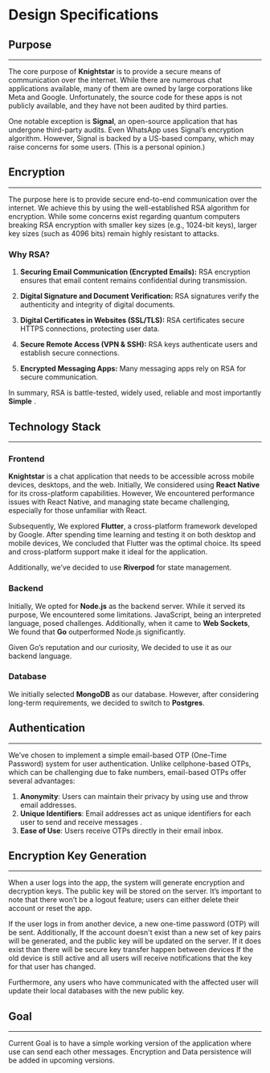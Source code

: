 # Design Specifications

## Purpose
---
The core purpose of **Knightstar** is to provide a secure means of communication over the internet. While there are numerous chat applications available, many of them are owned by large corporations like Meta and Google. Unfortunately, the source code for these apps is not publicly available, and they have not been audited by third parties.

One notable exception is **Signal**, an open-source application that has undergone third-party audits. Even WhatsApp uses Signal’s encryption algorithm. However, Signal is backed by a US-based company, which may raise concerns for some users. (This is a personal opinion.)

## Encryption
---
The purpose here is to provide secure end-to-end communication over the internet. We achieve this by using the well-established RSA algorithm for encryption. While some concerns exist regarding quantum computers breaking RSA encryption with smaller key sizes (e.g., 1024-bit keys), larger key sizes (such as 4096 bits) remain highly resistant to attacks.

### Why RSA?
1. **Securing Email Communication (Encrypted Emails):** RSA encryption ensures that email content remains confidential during transmission.

2. **Digital Signature and Document Verification:** RSA signatures verify the authenticity and integrity of digital documents.

3. **Digital Certificates in Websites (SSL/TLS):** RSA certificates secure HTTPS connections, protecting user data.

4. **Secure Remote Access (VPN & SSH):** RSA keys authenticate users and establish secure connections.

5. **Encrypted Messaging Apps:** Many messaging apps rely on RSA for secure communication.

In summary, RSA is battle-tested, widely used, reliable and most importantly **Simple** .

## Technology Stack
---

### Frontend
**Knightstar** is a chat application that needs to be accessible across mobile devices, desktops, and the web. Initially, We considered using **React Native** for its cross-platform capabilities. However, We encountered performance issues with React Native, and managing state became challenging, especially for those unfamiliar with React.

Subsequently, We explored **Flutter**, a cross-platform framework developed by Google. After spending time learning and testing it on both desktop and mobile devices, We concluded that Flutter was the optimal choice. Its speed and cross-platform support make it ideal for the application.

Additionally, we’ve decided to use **Riverpod** for state management.

### Backend

Initially, We opted for **Node.js** as the backend server. While it served its purpose, We encountered some limitations. JavaScript, being an interpreted language, posed challenges. Additionally, when it came to **Web Sockets**, We found that **Go** outperformed Node.js significantly.

Given Go’s reputation and our curiosity, We decided to use it as our backend language.

### Database

We initially selected **MongoDB** as our database. However, after considering long-term requirements, we decided to switch to **Postgres**.

## Authentication
---
We’ve chosen to implement a simple email-based OTP (One-Time Password) system for user authentication. Unlike cellphone-based OTPs, which can be challenging due to fake numbers, email-based OTPs offer several advantages:

1. **Anonymity**: Users can maintain their privacy by using use and throw email addresses.
2. **Unique Identifiers**: Email addresses act as unique identifiers for each user to send and receive messages .
3. **Ease of Use**: Users receive OTPs directly in their email inbox.

## Encryption Key Generation
---
When a user logs into the app, the system will generate encryption and decryption keys. The public key will be stored on the server. It’s important to note that there won’t be a logout feature; users can either delete their account or reset the app.

If the user logs in from another device, a new one-time password (OTP) will be sent. Additionally,  If the account doesn't exist than a new set of key pairs will be generated, and the public key will be updated on the server. If it does exist than there will be secure key transfer happen between devices If the old device is still active and all users will receive notifications that the key for that user has changed.

Furthermore, any users who have communicated with the affected user will update their local databases with the new public key.

## Goal
---
Current Goal is to have a simple working version of the application where use can send each other messages. Encryption and Data persistence will be added in upcoming versions.